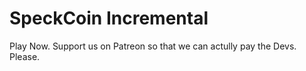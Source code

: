 # SpeckCoin Incremental
Play Now.
Support us on Patreon so that we can actully pay the Devs.
Please.
